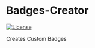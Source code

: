 # Badges-Creator

[![License](https://img.shields.io/license/UltraStudioLTD/Badges-Creator)](LICENSE)

Creates Custom Badges
